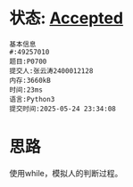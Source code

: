 # 状态: [Accepted](http://dsbpython.openjudge.cn/dspythonbook/solution/49257010/)

```
基本信息
#:49257010
题目:P0700
提交人:张云涛2400012128
内存:3660kB
时间:23ms
语言:Python3
提交时间:2025-05-24 23:34:08
```
# 思路
使用while，模拟人的判断过程。
